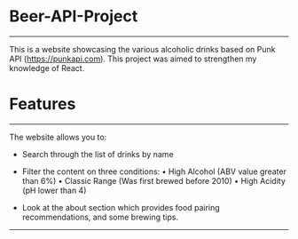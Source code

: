 # Beer-API-Project
-------------------

This is a website showcasing the various alcoholic drinks based on Punk API (https://punkapi.com). This project was aimed to strengthen my knowledge of React. 

# Features
-------------------------------
The website allows you to:

- Search through the list of drinks by name

- Filter the content on three conditions: 
• High Alcohol (ABV value greater than 6%) 
• Classic Range (Was first brewed before 2010) 
• High Acidity (pH lower than 4) 
 
 - Look at the about section which provides food pairing recommendations, and some brewing tips. 
 

----------

